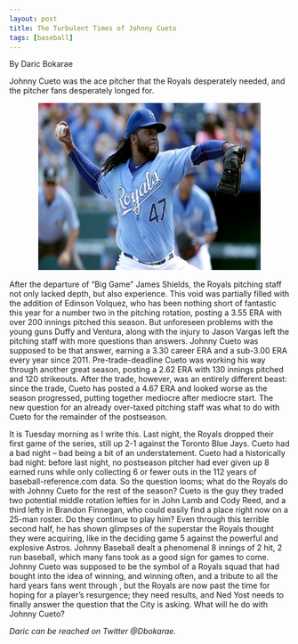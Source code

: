```yaml
---
layout: post
title: The Turbulent Times of Johnny Cueto
tags: [baseball]
---
```

By Daric Bokarae

Johnny Cueto was the ace pitcher that the Royals desperately needed, and the pitcher fans desperately longed for. 

<p style="text-align:center;"><img src="/images/Turbulent-Cueto.jpeg" alt="Cueto!" width="400" height="300"/></p>

After the departure of “Big Game” James Shields, the Royals pitching staff not only lacked depth, but also experience. This void was partially filled with the addition of Edinson Volquez, who has been nothing short of fantastic this year for a number two in the pitching rotation, posting a 3.55 ERA with over 200 innings pitched this season. But unforeseen problems with the young guns Duffy and Ventura, along with the injury to Jason Vargas left the pitching staff with more questions than answers. Johnny Cueto was supposed to be that answer, earning a 3.30 career ERA and a sub-3.00 ERA every year since 2011. Pre-trade-deadline Cueto was working his way through another great season, posting a 2.62 ERA with 130 innings pitched and 120 strikeouts. After the trade, however, was an entirely different beast: since the trade, Cueto has posted a 4.67 ERA and looked worse as the season progressed, putting together mediocre after mediocre start. The new question for an already over-taxed pitching staff was what to do with Cueto for the remainder of the postseason.

It is Tuesday morning as I write this. Last night, the Royals dropped their first game of the series, still up 2-1 against the Toronto Blue Jays. Cueto had a bad night – bad being a bit of an understatement. Cueto had a historically bad night: before last night, no postseason pitcher had ever given up 8 earned runs while only collecting 6 or fewer outs in the 112 years of baseball-reference.com data. So the question looms; what do the Royals do with Johnny Cueto for the rest of the season? Cueto is the guy they traded two potential middle rotation lefties for in John Lamb and Cody Reed, and a third lefty in Brandon Finnegan, who could easily find a place right now on a 25-man roster. Do they continue to play him? Even through this terrible second half, he has shown glimpses of the superstar the Royals thought they were acquiring, like in the deciding game 5 against the powerful and explosive Astros. Johnny Baseball dealt a phenomenal 8 innings of 2 hit, 2 run baseball, which many fans took as a good sign for games to come. Johnny Cueto was supposed to be the symbol of a Royals squad that had bought into the idea of winning, and winning often, and a tribute to all the hard years fans went through , but the Royals are now past the time for hoping for a player’s resurgence; they need results, and Ned Yost needs to finally answer the question that the City is asking. What will he do with Johnny Cueto?

<i>Daric can be reached on Twitter @Dbokarae.</i>